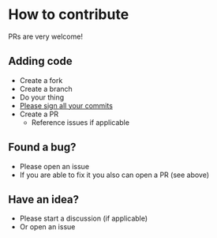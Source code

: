 # How to contribute

PRs are very welcome!

## Adding code

- Create a fork
- Create a branch
- Do your thing
- [Please sign all your commits](https://docs.github.com/de/authentication/managing-commit-signature-verification)
- Create a PR
  - Reference issues if applicable

## Found a bug?

- Please open an issue
- If you are able to fix it you also can open a PR (see above)

## Have an idea?

- Please start a discussion (if applicable)
- Or open an issue
